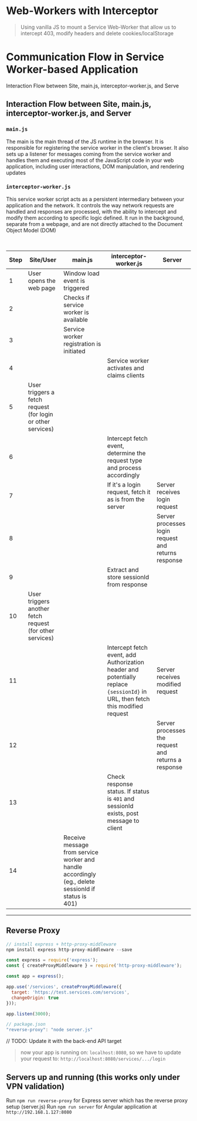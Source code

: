 # Web-Workers with Interceptor

> Using vanilla JS to mount a Service Web-Worker that allow us to intercept 403, modify headers and delete cookies/localStorage



# Communication Flow in Service Worker-based Application

Interaction Flow between Site, main.js, interceptor-worker.js, and Serve

## Interaction Flow between Site, main.js, interceptor-worker.js, and Server

### `main.js` 
The main is the main thread of the JS runtime in the browser. It is responsible for registering the service worker in the client's browser. It also sets up a listener for messages coming from the service worker and handles them and executing most of the JavaScript code in your web application, including user interactions, DOM manipulation, and rendering updates

### `interceptor-worker.js`
This service worker script acts as a persistent intermediary between your application and the network. It controls the way network requests are handled and responses are processed, with the ability to intercept and modify them according to specific logic defined. It run in the background, separate from a webpage, and are not directly attached to the Document Object Model (DOM)


<br />


| Step | Site/User | main.js | interceptor-worker.js | Server |
|------|-----------|---------|-----------------------|--------|
| 1    | User opens the web page | Window load event is triggered |  |  |
| 2    |  | Checks if service worker is available |  |  |
| 3    |  | Service worker registration is initiated |  |  |
| 4    |  |  | Service worker activates and claims clients |  |
| 5    | User triggers a fetch request (for login or other services) |  |  |  |
| 6    |  |  | Intercept fetch event, determine the request type and process accordingly |  |
| 7    |  |  | If it's a login request, fetch it as is from the server | Server receives login request |
| 8    |  |  |  | Server processes login request and returns response |
| 9    |  |  | Extract and store sessionId from response |  |
| 10   | User triggers another fetch request (for other services) |  |  |  |
| 11   |  |  | Intercept fetch event, add Authorization header and potentially replace `{sessionId}` in URL, then fetch this modified request | Server receives modified request |
| 12   |  |  |  | Server processes the request and returns a response |
| 13   |  |  | Check response status. If status is `401` and sessionId exists, post message to client |  |
| 14   |  | Receive message from service worker and handle accordingly (eg., delete sessionId if status is 401) |  |  |


---

## Reverse Proxy

```js
// install express + http-proxy-middleware
npm install express http-proxy-middleware --save
```

```js
const express = require('express');
const { createProxyMiddleware } = require('http-proxy-middleware');

const app = express();

app.use('/services', createProxyMiddleware({ 
  target: 'https://test.services.com/services', 
  changeOrigin: true 
}));

app.listen(3000);
```

```js
// package.json
"reverse-proxy": "node server.js"
```

// TODO: Update it with the back-end API target
> now your app is running on: `localhost:8080`, so we have to update your request to: `http://localhost:8080/services/.../login`

## Servers up and running (this works only under VPN validation)

Run `npm run reverse-proxy` for Express server which has the reverse proxy setup (server.js)
Run `npm run server` for Angular application at `http://192.168.1.127:8080`

